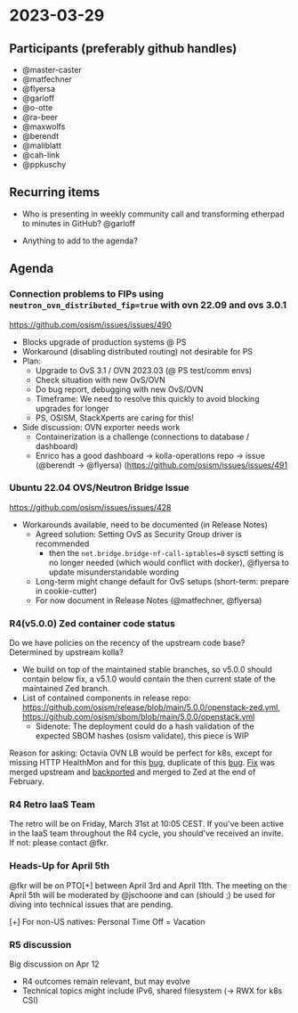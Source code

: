 # 2023-03-29
## Participants (preferably github handles)

- @master-caster
- @matfechner
- @flyersa
- @garloff
- @o-otte
- @ra-beer
- @maxwolfs
- @berendt
- @maliblatt
- @cah-link
- @ppkuschy

## Recurring items

- Who is presenting in weekly community call and transforming etherpad to minutes in GitHub?
@garloff
     
- Anything to add to the agenda?

## Agenda

### Connection problems to FIPs using `neutron_ovn_distributed_fip=true` with ovn 22.09 and ovs 3.0.1

https://github.com/osism/issues/issues/490
* Blocks upgrade of production systems @ PS
* Workaround (disabling distributed routing) not desirable for PS
* Plan:
    * Upgrade to OvS 3.1 / OVN 2023.03 (@ PS test/comm envs)
    * Check situation with new OvS/OVN
    * Do bug report, debugging with new OvS/OVN
    * Timeframe: We need to resolve this quickly to avoid blocking upgrades for longer
    * PS, OSISM, StackXperts are caring for this!
* Side discussion: OVN exporter needs work
    * Containerization is a challenge (connections to database / dashboard)
    * Enrico has a good dashboard -> kolla-operations repo -> issue (@berendt -> @flyersa) (https://github.com/osism/issues/issues/491


### Ubuntu 22.04 OVS/Neutron Bridge Issue

https://github.com/osism/issues/issues/428
* Workarounds available, need to be documented (in Release Notes)
    * Agreed solution: Setting OvS as Security Group driver is recommended
        * then the `net.bridge.bridge-nf-call-iptables=0` sysctl setting is no longer needed (which would conflict with docker), @flyersa to update misunderstandable wording 
    * Long-term might change default for OvS setups (short-term: prepare in cookie-cutter)
    * For now document in Release Notes (@matfechner, @flyersa)

### R4(v5.0.0) Zed container code status

Do we have policies on the recency of the upstream code base?
Determined by upstream kolla?
* We build on top of the maintained stable branches, so v5.0.0 should contain below fix, a v5.1.0 would contain the then current state of the maintained Zed branch.
* List of contained components in release repo: https://github.com/osism/release/blob/main/5.0.0/openstack-zed.yml, https://github.com/osism/sbom/blob/main/5.0.0/openstack.yml
    * Sidenote: The deployment could do a hash validation of the expected SBOM hashes (osism validate), this piece is WIP

Reason for asking: Octavia OVN LB would be perfect for k8s, except for missing HTTP HealthMon and for this [bug](https://bugs.launchpad.net/neutron/+bug/1956035), duplicate of this [bug](https://bugs.launchpad.net/neutron/+bug/1997418/). [Fix](https://review.opendev.org/c/openstack/ovn-octavia-provider/+/873860) was merged upstream and [backported](https://review.opendev.org/c/openstack/ovn-octavia-provider/+/875595) and merged to Zed at the end of February.

### R4 Retro IaaS Team

The retro will be on Friday, March 31st at 10:05 CEST.
If you've been active in the IaaS team throughout the R4 cycle, you should've received an invite.
If not: please contact @fkr.

### Heads-Up for April 5th

@fkr will be on PTO[+] between April 3rd and April 11th. The meeting on the April 5th will be moderated by @jschoone and can (should ;) be used for diving into technical issues that are pending.

[+] For non-US natives: Personal Time Off = Vacation

### R5 discussion
Big discussion on Apr 12
* R4 outcomes remain relevant, but may evolve
* Technical topics might include IPv6, shared filesystem (-> RWX for k8s CSI)

